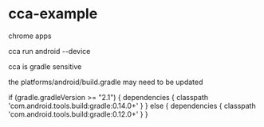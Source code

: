 cca-example
===========

chrome apps

cca run android --device     

cca is gradle sensitive 

the platforms/android/build.gradle may need to be updated

if (gradle.gradleVersion >= "2.1") {
    dependencies {
        classpath 'com.android.tools.build:gradle:0.14.0+'
    }
} else {
    dependencies {
        classpath 'com.android.tools.build:gradle:0.12.0+'
    }
}
